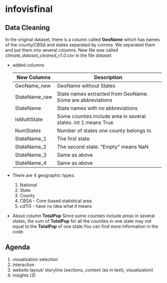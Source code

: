 # infovisfinal

## Data Cleaning
In the original dataset, there is a column called __GeoName__ which has names of the county/CBSA and states separated by comma. We separated them and put them into several columns.
New file was called _climate_dataset_cleaned_v1.0.csv_ in the file _dataset_.
* added columns

    | New Columns | Description |
    | --- | ---- |
    | GeoName_new | GeoName without States |
    | StateName_raw | State names extracted from GeoName. Some are abbreviations |
    | StateName | State names with no abbreviations |
    | IsMultiState | Some counties include area in several states. int 1 means True |
    | NumStates | Number of states one county belongs to |
    | StateName_1 | The first state |
    | StateName_2 | The second state. "Empty" means NaN |
    | StateName_3 | Same as above |
    | StateName_4 | Same as above | 
* There are 4 geographic types:
  1. National
  2. State
  3. County
  4. CBSA - Core-based statistical area
  5. cd113 - have no idea what it means
* About column  __TotalPop__
  Since some counties include areas in several states, the sum of __TotalPop__ for all the counties in one state may not equal to the __TotalPop__ of one state.You can find more information in the code.


## Agenda
1. visualization selection 
2. interaction
3. website layout/ storyline (sections, content (as in text), visualization)
4. insights (3) 
